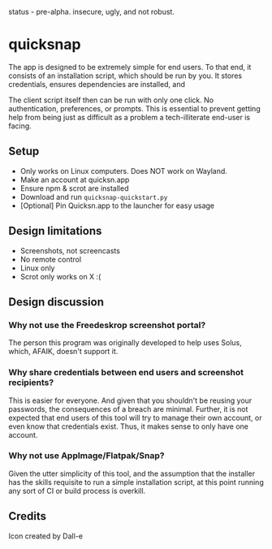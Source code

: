 status - pre-alpha. insecure, ugly, and not robust.

# quicksnap

The app is designed to be extremely simple for end users. To that end, it consists of an installation script, which should be run by you. It stores credentials, ensures dependencies are installed, and 

The client script itself then can be run with only one click. No authentication, preferences, or prompts. This is essential to prevent getting help from being just as difficult as a problem a tech-illiterate end-user is facing.

## Setup
* Only works on Linux computers. Does NOT work on Wayland.
* Make an account at quicksn.app
* Ensure npm & scrot are installed
* Download and run `quicksnap-quickstart.py`
* [Optional] Pin Quicksn.app to the launcher for easy usage

## Design limitations
* Screenshots, not screencasts
* No remote control
* Linux only
* Scrot only works on X :(


## Design discussion
### Why not use the Freedeskrop screenshot portal? 
The person this program was originally developed to help uses Solus, which, AFAIK, doesn't support it. 
### Why share credentials between end users and screenshot recipients?
This is easier for everyone. And given that you shouldn't be reusing your passwords, the consequences of a breach are minimal. Further, it is not expected that end users of this tool will try to manage their own account, or even know that credentials exist. Thus, it makes sense to only have one account.
### Why not use AppImage/Flatpak/Snap?
Given the utter simplicity of this tool, and the assumption that the installer has the skills requisite to run a simple installation script, at this point running any sort of CI or build process is overkill.

## Credits
Icon created by Dall-e
